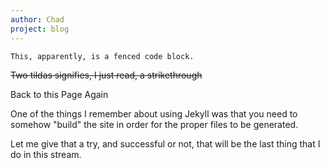 ```yaml
---
author: Chad
project: blog
---
```


~~~
This, apparently, is a fenced code block.
~~~

~~Two tildas signifies, I just read, a strikethrough~~

Back to this Page Again

One of the things I remember about using Jekyll was that you need to somehow "build" the site in order for the proper files to be generated. 

Let me give that a try, and successful or not, that will be the last thing that I do in this stream.
